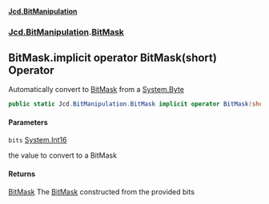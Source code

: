 #### [Jcd.BitManipulation](index 'index')
### [Jcd.BitManipulation](Jcd.BitManipulation 'Jcd.BitManipulation').[BitMask](Jcd.BitManipulation.BitMask 'Jcd.BitManipulation.BitMask')

## BitMask.implicit operator BitMask(short) Operator

Automatically convert to [BitMask](Jcd.BitManipulation.BitMask 'Jcd.BitManipulation.BitMask') from a [System.Byte](https://docs.microsoft.com/en-us/dotnet/api/System.Byte 'System.Byte')

```csharp
public static Jcd.BitManipulation.BitMask implicit operator BitMask(short bits);
```
#### Parameters

<a name='Jcd.BitManipulation.BitMask.op_ImplicitJcd.BitManipulation.BitMask(short).bits'></a>

`bits` [System.Int16](https://docs.microsoft.com/en-us/dotnet/api/System.Int16 'System.Int16')

the value to convert to a BitMask

#### Returns
[BitMask](Jcd.BitManipulation.BitMask 'Jcd.BitManipulation.BitMask')
The [BitMask](Jcd.BitManipulation.BitMask 'Jcd.BitManipulation.BitMask') constructed from the provided bits